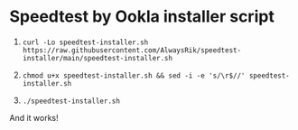 # Speedtest by Ookla installer script

1. `curl -Lo speedtest-installer.sh https://raw.githubusercontent.com/AlwaysRik/speedtest-installer/main/speedtest-installer.sh`

2. `chmod u+x speedtest-installer.sh && sed -i -e 's/\r$//' speedtest-installer.sh`

3. `./speedtest-installer.sh`

And it works!
